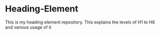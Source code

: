 # Heading-Element
This is my heading element repository. This explains the levels of H1 to H6 and various usage of it

